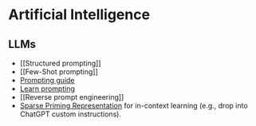 # Artificial Intelligence

## LLMs
- [[Structured prompting]]
- [[Few-Shot prompting]]
- [Prompting guide](https://www.promptingguide.ai/)
- [Learn prompting](https://learnprompting.org/docs/introduction)
- [[Reverse prompt engineering]]
- [Sparse Priming Representation](https://github.com/daveshap/SparsePrimingRepresentations) for in-context learning (e.g., drop into ChatGPT custom instructions).
